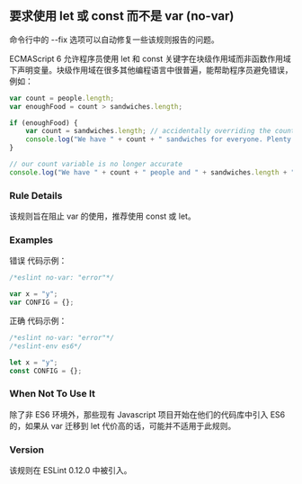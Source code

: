 ## 要求使用 let 或 const 而不是 var (no-var)

命令行中的 --fix 选项可以自动修复一些该规则报告的问题。

ECMAScript 6 允许程序员使用 let 和 const 关键字在块级作用域而非函数作用域下声明变量。块级作用域在很多其他编程语言中很普遍，能帮助程序员避免错误，例如：
```js
var count = people.length;
var enoughFood = count > sandwiches.length;

if (enoughFood) {
    var count = sandwiches.length; // accidentally overriding the count variable
    console.log("We have " + count + " sandwiches for everyone. Plenty for all!");
}

// our count variable is no longer accurate
console.log("We have " + count + " people and " + sandwiches.length + " sandwiches!");
```

### Rule Details
该规则旨在阻止 var 的使用，推荐使用 const 或 let。

### Examples
错误 代码示例：
```js
/*eslint no-var: "error"*/

var x = "y";
var CONFIG = {};
```

正确 代码示例：
```js
/*eslint no-var: "error"*/
/*eslint-env es6*/

let x = "y";
const CONFIG = {};
```

### When Not To Use It
除了非 ES6 环境外，那些现有 Javascript 项目开始在他们的代码库中引入 ES6 的，如果从 var 迁移到 let 代价高的话，可能并不适用于此规则。

### Version
该规则在 ESLint 0.12.0 中被引入。

